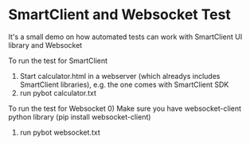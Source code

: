 # SmartClient and Websocket Test

It's a small demo on how automated tests can work with SmartClient UI library and Websocket

To run the test for SmartClient
1) Start calculator.html in a webserver (which alreadys includes SmartClient libraries), e.g. the one comes with SmartClient SDK
2) run pybot calculator.txt

To run the test for Websocket
0) Make sure you have websocket-client python library (pip install websocket-client)
1) run pybot websocket.txt
